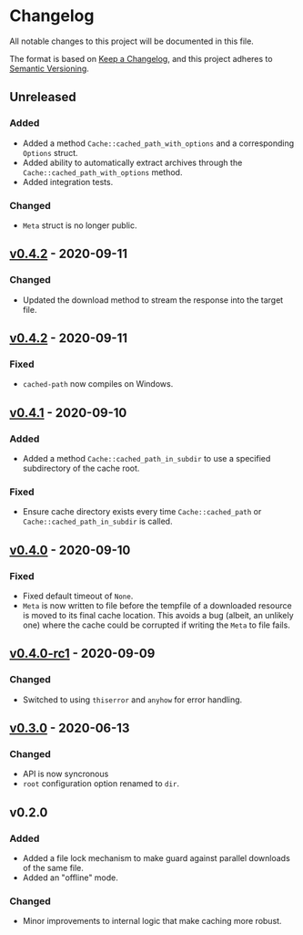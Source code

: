 # Changelog

All notable changes to this project will be documented in this file.

The format is based on [Keep a Changelog](https://keepachangelog.com/en/1.0.0/),
and this project adheres to [Semantic Versioning](https://semver.org/spec/v2.0.0.html).

## Unreleased

### Added

- Added a method `Cache::cached_path_with_options` and a corresponding `Options` struct.
- Added ability to automatically extract archives through the `Cache::cached_path_with_options` method.
- Added integration tests.

### Changed

- `Meta` struct is no longer public.

## [v0.4.2](https://github.com/epwalsh/rust-cached-path/releases/tag/v0.4.3) - 2020-09-11

### Changed

- Updated the download method to stream the response into the target file.

## [v0.4.2](https://github.com/epwalsh/rust-cached-path/releases/tag/v0.4.2) - 2020-09-11

### Fixed

- `cached-path` now compiles on Windows.

## [v0.4.1](https://github.com/epwalsh/rust-cached-path/releases/tag/v0.4.1) - 2020-09-10

### Added

- Added a method `Cache::cached_path_in_subdir` to use a specified subdirectory of the cache root.

### Fixed

- Ensure cache directory exists every time `Cache::cached_path` or `Cache::cached_path_in_subdir` is called.

## [v0.4.0](https://github.com/epwalsh/rust-cached-path/releases/tag/v0.4.0) - 2020-09-10

### Fixed

- Fixed default timeout of `None`.
- `Meta` is now written to file before the tempfile of a downloaded resource is moved to its final cache location. This avoids a bug (albeit, an unlikely one) where the cache could be corrupted if writing the `Meta` to file fails.

## [v0.4.0-rc1](https://github.com/epwalsh/rust-cached-path/releases/tag/v0.4.0-rc1) - 2020-09-09

### Changed

- Switched to using `thiserror` and `anyhow` for error handling.

## [v0.3.0](https://github.com/epwalsh/rust-cached-path/releases/tag/v0.3.0) - 2020-06-13

### Changed

- API is now syncronous
- `root` configuration option renamed to `dir`.

## v0.2.0

### Added

- Added a file lock mechanism to make guard against parallel downloads of the same file.
- Added an "offline" mode.

### Changed

- Minor improvements to internal logic that make caching more robust.
